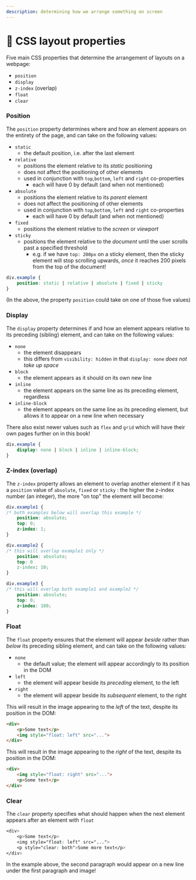 ```yaml
---
description: determining how we arrange something on screen
---
```


# 📍 CSS layout properties

Five main CSS properties that determine the arrangement of layouts on a webpage:

* `position`
* `display`
* `z-index` (overlap)
* `float`
* `clear`

### Position

The `position` property determines where and how an element appears on the entirety of the page, and can take on the following values:

* `static`
  * the default position, i.e. after the last element
* `relative`
  * positions the element relative to its _static_ positioning
  * does not affect the positioning of other elements
  * used in conjunction with `top`,`bottom`, `left` and `right` co-properties
    * each will have 0 by default (and when not mentioned)
* `absolute`
  * positions the element relative to its _parent_ element
  * does not affect the positioning of other elements
  * used in conjunction with `top`,`bottom`, `left` and `right` co-properties
    * each will have 0 by default (and when not mentioned)
* `fixed`
  * positions the element relative to the _screen_ or _viewport_
* `sticky`
  * positions the element relative to the _document_ until the user scrolls past a specified threshold
    * e.g. if we have `top: 200px` on a sticky element, then the sticky element will stop scrolling upwards, _once_ it reaches 200 pixels from the top of the document!

```css
div.example {
    position: static | relative | absolute | fixed | sticky
}
```

(In the above, the property `position` could take on one of those five values)

### Display

The `display` property determines if and how an element appears relative to its preceding (sibling) element, and can take on the following values:&#x20;

* `none`
  * the element disappears&#x20;
  * this differs from `visibility: hidden` in that `display: none` _does_ _not take up space_
* `block`
  * the element appears as it should on its own new line
* `inline`
  * the element appears on the same line as its preceding element, regardless
* `inline-block`
  * the element appears on the same line as its preceding element, but allows it to appear on a new line when necessary

There also exist newer values such as `flex` and `grid` which will have their own pages further on in this book!

```css
div.example {
    display: none | block | inline | inline-block;    
}
```

### Z-index (overlap)

The `z-index` property allows an element to overlap another element if it has a `position` value of `absolute`, `fixed` or `sticky` : the higher the z-index number (an integer), the more "on top" the element will become:

```css
div.example1 {
/* both examples below will overlap this example */
    position: absolute;
    top: 0;
    z-index: 1;
}

div.example2 {
/* this will overlap example1 only */
    position: absolute;
    top: 0
    z-index: 10;
}

div.example3 {
/* this will overlap both example1 and example2 */
    position: absolute;
    top: 0;
    z-index: 100;
}
```

### Float

The `float` property ensures that the element will appear _beside_ rather than _below_ its preceding sibling element, and can take on the following values:

* `none`
  * the default value; the element will appear accordingly to its position in the DOM
* `left`
  * the element will appear beside its _preceding_ element, to the left
* `right`
  * the element will appear beside its _subsequent_ element, to the right

This will result in the image appearing to the _left_ of the text, despite its position in the DOM:&#x20;

```html
<div>
    <p>Some text</p>
    <img style="float: left" src="...">
</div>
```

This will result in the image appearing to the _right_ of the text, despite its position in the DOM:&#x20;

```html
<div>
    <img style="float: right" src="...">
    <p>Some text</p>
</div>
```

### Clear

The `clear` property specifies what should happen when the next element appears after an element with `float`

```css
<div>
    <p>Some text</p>
    <img style="float: left" src="...">
    <p style="clear: both">Some more text</p>
</div>
```

In the example above, the second paragraph would appear on a new line under the first paragraph and image!&#x20;
